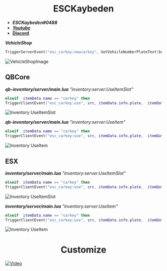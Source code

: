 <div align="center">
  <h1>ESCKaybeden</h1>
</div>

- **_ESCKaybeden#0488_**
- [**_Youtube_**](https://www.youtube.com/channel/UCwmyBjDNow69-4A2jCRe4Sg)
- [**Discord**](https://discord.gg/2drcthqyAF)


 **_VehicleShop_** 
```lua
TriggerServerEvent("esc_carkey:newcarkey", GetVehicleNumberPlateText(buycar), data.model)
```
<img align="center" alt="VehicleShopImage" src="https://cdn.discordapp.com/attachments/959996073882050610/959997496153763870/carkey-trig.png"/>


## QBCore

 **_qb-inventory/server/main.lua_**  *_"inventory:server:UseItemSlot"_*
```lua
elseif	itemData.name == "carkey" then
TriggerClientEvent("esc_carkey:use", src, itemData.info.plate,  itemData.info.model)
```
<img align="center" alt="Inventory UseItemSlot" src="https://cdn.discordapp.com/attachments/912538828630265946/962700611416096818/carkey_qb_server_useslot.png"/>


 **_qb-inventory/server/main.lua_**  *_"inventory:server:UseItem"_*
```lua
elseif	itemData.name == "carkey" then
TriggerClientEvent("esc_carkey:use", src, itemData.info.plate,  itemData.info.model)
```
<img align="center" alt="Inventory UseItem" src="https://cdn.discordapp.com/attachments/912538828630265946/962700714222682172/carkey_qb_server_useitem.png"/>






## ESX

 **_inventory/server/main.lua_**  *_"inventory:server:UseItemSlot"_*
```lua
elseif	itemData.name == "carkey" then
TriggerClientEvent("esc_carkey:use", src, itemData.info.plate,  itemData.info.model)
```
<img align="center" alt="Inventory UseItemSlot" src="https://cdn.discordapp.com/attachments/912538828630265946/962701872819478579/carkey_esx_server_useitemslot.png"/>


 **_inventory/server/main.lua_**  *_"inventory:server:UseItem"_*
```lua
elseif	itemData.name == "carkey" then
TriggerClientEvent("esc_carkey:use", src, itemData.info.plate,  itemData.info.model)
```
<img align="center" alt="Inventory UseItem" src="https://cdn.discordapp.com/attachments/912538828630265946/962701872479744001/carkey_esx_server_useitem.png"/>


<div align="center">
  <h1> Customize </h1>
</div>

[![Video](https://cdn.discordapp.com/attachments/959996073882050610/959996154622398534/carkey.png)](https://www.youtube.com/watch?v=e28gst7Hptk "Video")

